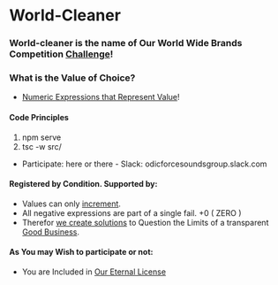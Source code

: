 # World-Cleaner
### World-cleaner is the name of Our World Wide Brands Competition [Challenge](https://wiki.odicforcesounds.com/docs/en/Tao/Fragments/Path/)! 

### What is the Value of Choice?
- [Numeric Expressions that Represent Value](https://wiki.odicforcesounds.com/docs/en/Tao/Fragments/OdicPoints/)! 

#### Code Principles
1. npm serve
2. tsc -w src/ 
- Participate: here or there - Slack: odicforcesoundsgroup.slack.com

#### Registered by Condition. Supported by:
- Values can only  [increment](https://wiki.odicforcesounds.com/docs/plan/psudoCode.html). 
- All negative expressions are part of a single fail. +0 ( ZERO ) 
- Therefor [we create solutions](https://wiki.odicforcesounds.com/docs/plan/Questions.html) to Question the Limits of a transparent [Good Business](https://pt.linkedin.com/in/rakzhodekams).

#### As You may Wish to participate or not:
- You are Included in [Our Eternal License](https://wiki.odicforcesounds.com/art/pages/License/index.html)
